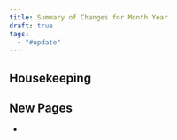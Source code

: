 ```yaml
---
title: Summary of Changes for Month Year
draft: true
tags:
  - "#update"
---
```


## Housekeeping

## New Pages
- 